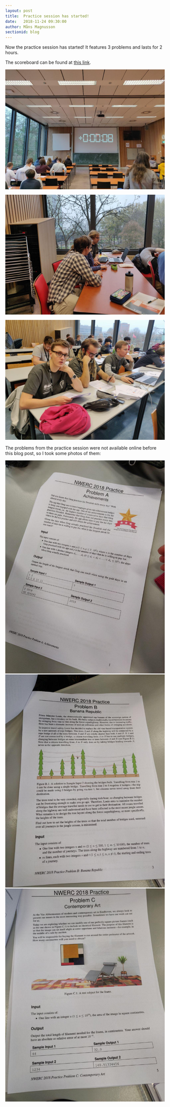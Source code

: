 ```yaml
---
layout: post
title:  Practice session has started!
date:   2018-11-24 09:30:00
author: Måns Magnusson
sectionid: blog
---
```


Now the practice session has started! It features 3 problems and lasts for 2 hours.

The scoreboard can be found at [this link](http://www.nwerc.eu/scoreboard/public/?static=1).

![clock](/assets/imgs/181124/clock.jpg)

![iii](/assets/imgs/181124/iii-start.jpg)

![ff](/assets/imgs/181124/ff-start.jpg)

The problems from the practice session were not available online before this blog post, so I took some photos of them:

![A](/assets/imgs/181124/A.jpg)
![B](/assets/imgs/181124/B.jpg)
![C](/assets/imgs/181124/C.jpg)
